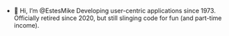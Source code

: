 - 👋 Hi, I’m @EstesMike
Developing user-centric applications since 1973.
Officially retired since 2020, but still slinging code for fun (and part-time income).
<!---
EstesMike/EstesMike is a ✨ special ✨ repository because its `README.md` (this file) appears on your GitHub profile.
You can click the Preview link to take a look at your changes.
--->
